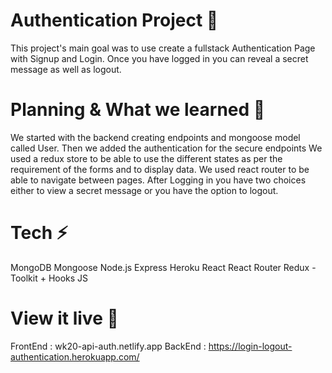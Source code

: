 # Authentication Project 🍃

This project's main goal was to use create a fullstack Authentication Page with Signup and Login.
Once you have logged in you can reveal a secret message as well as logout.

# Planning & What we learned 🧩

We started with the backend creating endpoints and mongoose model called User. Then we added the authentication for the secure endpoints
We used a redux store to be able to use the different states as per the requirement of the forms and to display data.
We used react router to be able to navigate between pages.
After Logging in you have two choices either to view a secret message or you have the option to logout.

# Tech ⚡️

MongoDB
Mongoose
Node.js
Express
Heroku
React
React Router
Redux - Toolkit + Hooks
JS

# View it live 🔴

FrontEnd : wk20-api-auth.netlify.app
BackEnd : https://login-logout-authentication.herokuapp.com/